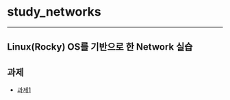 # study_networks

---

## Linux(Rocky) OS를 기반으로 한 Network 실습

## 과제
 * [과제1](https://github.com/costRider/study_networks/blob/5e8e449e89ebb34f88e4c289ad5b79119ccf92da/quests/11_1_ssh_networks.md)
